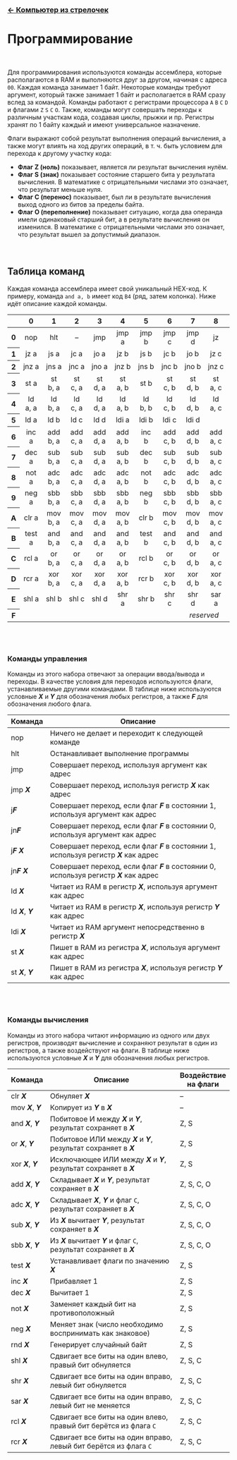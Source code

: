 ﻿### [← Компьютер из стрелочек](README.md)

# Программирование
<br>

Для программирования используются команды ассемблера, которые располагаются в RAM и выполняются друг
за другом, начиная с адреса `00`. Каждая команда занимает 1 байт. Некоторые команды требуют
аргумент, который также занимает 1 байт и располагается в RAM сразу вслед за командой. Команды
работают с регистрами процессора `A` `B` `C` `D` и флагами `Z` `S` `C` `O`. Также, команды могут
совершать переходы к различным участкам кода, создавая циклы, прыжки и пр. Регистры хранят по 1
байту каждый и имеют универсальное назначение.

Флаги выражают собой результат выполнения операций вычисления, а также могут влиять на ход других
операций, в т. ч. быть условием для перехода к другому участку кода:
- **Флаг Z (ноль)** показывает, является ли результат вычисления нулём.
- **Флаг S (знак)** показывает состояние старшего бита у результата вычисления. В математике с
  отрицательными числами это означает, что результат меньше нуля.
- **Флаг C (перенос)** показывает, был ли в результате вычисления выход одного из битов за пределы
  байта.
- **Флаг O (переполнение)** показывает ситуацию, когда два операнда имели одинаковый старший бит, а
  в результате вычисления он изменился. В математике с отрицательными числами это означает, что
  результат вышел за допустимый диапазон.
<br><br><br>


## Таблица команд
Каждая команда ассемблера имеет свой уникальный HEX-код. К примеру, команда `and a, b` имеет код
`B4` (ряд, затем колонка). Ниже идёт описание каждой команды.
<table>
  <thead>
    <tr>
      <th></th>
      <th>0</th><th>1</th><th>2</th><th>3</th>
      <th>4</th><th>5</th><th>6</th><th>7</th>
      <th>8</th><th>9</th><th>A</th><th>B</th>
      <th>C</th><th>D</th><th>E</th><th>F</th>
    </tr>
  </thead>
  <tbody>
    <tr>
      <th>0</th>
      <td align="center">nop</td><td align="center">hlt</td><td align="center">–</td><td align="center">jmp</td>
      <td align="center">jmp a</td><td align="center">jmp b</td><td align="center">jmp c</td><td align="center">jmp d</td>
      <td align="center">jz</td><td align="center">js</td><td align="center">jc</td><td align="center">jo</td>
      <td align="center">jnz</td><td align="center">jns</td><td align="center">jnc</td><td align="center">jno</td>
    </tr>
    <tr>
      <th>1</th>
      <td align="center">jz a</td><td align="center">js a</td><td align="center">jc a</td><td align="center">jo a</td>
      <td align="center">jz b</td><td align="center">js b</td><td align="center">jc b</td><td align="center">jo b</td>
      <td align="center">jz c</td><td align="center">js c</td><td align="center">jc c</td><td align="center">jo c</td>
      <td align="center">jz d</td><td align="center">js d</td><td align="center">jc d</td><td align="center">jo d</td>
    </tr>
    <tr>
      <th>2</th>
      <td align="center">jnz a</td><td align="center">jns a</td><td align="center">jnc a</td><td align="center">jno a</td>
      <td align="center">jnz b</td><td align="center">jns b</td><td align="center">jnc b</td><td align="center">jno b</td>
      <td align="center">jnz c</td><td align="center">jns c</td><td align="center">jnc c</td><td align="center">jno c</td>
      <td align="center">jnz d</td><td align="center">jns d</td><td align="center">jnc d</td><td align="center">jno d</td>
    </tr>
    <tr>
      <th>3</th>
      <td align="center">st a</td><td align="center">st b, a</td><td align="center">st c, a</td><td align="center">st d, a</td>
      <td align="center">st a, b</td><td align="center">st b</td><td align="center">st c, b</td><td align="center">st d, b</td>
      <td align="center">st a, c</td><td align="center">st b, c</td><td align="center">st c</td><td align="center">st d, c</td>
      <td align="center">st a, d</td><td align="center">st b, d</td><td align="center">st c, d</td><td align="center">st d</td>
    </tr>
    <tr>
      <th>4</th>
      <td align="center">ld a, a</td><td align="center">ld b, a</td><td align="center">ld c, a</td><td align="center">ld d, a</td>
      <td align="center">ld a, b</td><td align="center">ld b, b</td><td align="center">ld c, b</td><td align="center">ld d, b</td>
      <td align="center">ld a, c</td><td align="center">ld b, c</td><td align="center">ld c, c</td><td align="center">ld d, c</td>
      <td align="center">ld a, d</td><td align="center">ld b, d</td><td align="center">ld c, d</td><td align="center">ld d, d</td>
    </tr>
    <tr>
      <th>5</th>
      <td align="center">ld a</td><td align="center">ld b</td><td align="center">ld c</td><td align="center">ld d</td>
      <td align="center">ldi a</td><td align="center">ldi b</td><td align="center">ldi c</td><td align="center">ldi d</td>
      <td align="center" colspan="8"><i>reserved</i></td>
    </tr>
    <tr>
      <th>6</th>
      <td align="center">inc a</td><td align="center">add b, a</td><td align="center">add c, a</td><td align="center">add d, a</td>
      <td align="center">add a, b</td><td align="center">inc<br> b</td><td align="center">add c, b</td><td align="center">add d, b</td>
      <td align="center">add a, c</td><td align="center">add b, c</td><td align="center">inc<br> c</td><td align="center">add d, c</td>
      <td align="center">add a, d</td><td align="center">add b, d</td><td align="center">add c, d</td><td align="center">inc<br> d</td>
    </tr>
    <tr>
      <th>7</th>
      <td align="center">dec a</td><td align="center">sub b, a</td><td align="center">sub c, a</td><td align="center">sub d, a</td>
      <td align="center">sub a, b</td><td align="center">dec b</td><td align="center">sub c, b</td><td align="center">sub d, b</td>
      <td align="center">sub a, c</td><td align="center">sub b, c</td><td align="center">dec c</td><td align="center">sub d, c</td>
      <td align="center">sub a, d</td><td align="center">sub b, d</td><td align="center">sub c, d</td><td align="center">dec d</td>
    </tr>
    <tr>
      <th>8</th>
      <td align="center">not a</td><td align="center">adc b, a</td><td align="center">adc c, a</td><td align="center">adc d, a</td>
      <td align="center">adc a, b</td><td align="center">not b</td><td align="center">adc c, b</td><td align="center">adc d, b</td>
      <td align="center">adc a, c</td><td align="center">adc b, c</td><td align="center">not c</td><td align="center">adc d, c</td>
      <td align="center">adc a, d</td><td align="center">adc b, d</td><td align="center">adc c, d</td><td align="center">not d</td>
    </tr>
    <tr>
      <th>9</th>
      <td align="center">neg a</td><td align="center">sbb b, a</td><td align="center">sbb c, a</td><td align="center">sbb d, a</td>
      <td align="center">sbb a, b</td><td align="center">neg b</td><td align="center">sbb c, b</td><td align="center">sbb d, b</td>
      <td align="center">sbb a, c</td><td align="center">sbb b, c</td><td align="center">neg c</td><td align="center">sbb d, c</td>
      <td align="center">sbb a, d</td><td align="center">sbb b, d</td><td align="center">sbb c, d</td><td align="center">neg d</td>
    </tr>
    <tr>
      <th>A</th>
      <td align="center">clr a</td><td align="center">mov b, a</td><td align="center">mov c, a</td><td align="center">mov d, a</td>
      <td align="center">mov a, b</td><td align="center">clr b</td><td align="center">mov c, b</td><td align="center">mov d, b</td>
      <td align="center">mov a, c</td><td align="center">mov b, c</td><td align="center">clr c</td><td align="center">mov d, c</td>
      <td align="center">mov a, d</td><td align="center">mov b, d</td><td align="center">mov c, d</td><td align="center">clr d</td>
    </tr>
    <tr>
      <th>B</th>
      <td align="center">test a</td><td align="center">and b, a</td><td align="center">and c, a</td><td align="center">and d, a</td>
      <td align="center">and a, b</td><td align="center">test b</td><td align="center">and c, b</td><td align="center">and d, b</td>
      <td align="center">and a, c</td><td align="center">and b, c</td><td align="center">test c</td><td align="center">and d, c</td>
      <td align="center">and a, d</td><td align="center">and b, d</td><td align="center">and c, d</td><td align="center">test d</td>
    </tr>
    <tr>
      <th>C</th>
      <td align="center">rcl a</td><td align="center">or b, a</td><td align="center">or c, a</td><td align="center">or d, a</td>
      <td align="center">or a, b</td><td align="center">rcl b</td><td align="center">or c, b</td><td align="center">or d, b</td>
      <td align="center">or a, c</td><td align="center">or b, c</td><td align="center">rcl c</td><td align="center">or d, c</td>
      <td align="center">or a, d</td><td align="center">or b, d</td><td align="center">or c, d</td><td align="center">rcl d</td>
    </tr>
    <tr>
      <th>D</th>
      <td align="center">rcr a</td><td align="center">xor b, a</td><td align="center">xor c, a</td><td align="center">xor d, a</td>
      <td align="center">xor a, b</td><td align="center">rcr b</td><td align="center">xor c, b</td><td align="center">xor d, b</td>
      <td align="center">xor a, c</td><td align="center">xor b, c</td><td align="center">rcr c</td><td align="center">xor d, c</td>
      <td align="center">xor a, d</td><td align="center">xor b, d</td><td align="center">xor c, d</td><td align="center">rcr d</td>
    </tr>
    <tr>
      <th>E</th>
      <td align="center">shl a</td><td align="center">shl b</td><td align="center">shl c</td><td align="center">shl d</td>
      <td align="center">shr a</td><td align="center">shr b</td><td align="center">shr c</td><td align="center">shr d</td>
      <td align="center">sar a</td><td align="center">sar b</td><td align="center">sar c</td><td align="center">sar d</td>
      <td align="center">rnd a</td><td align="center">rnd b</td><td align="center">rnd c</td><td align="center">rnd d</td>
    </tr>
    <tr>
      <th>F</th>
      <td align="center" colspan="16"><i>reserved</i></td>
    </tr>
  </tbody>
</table>
<br><br>


### Команды управления
Команды из этого набора отвечают за операции ввода/вывода и переходы. В качестве условия для
переходов используются флаги, устанавливаемые другими командами. В таблице ниже используются
условные ***X*** и ***Y*** для обозначения любых регистров, а также ***F*** для обозначения любого
флага.

Команда | Описание
---|---
nop | Ничего не делает и переходит к следующей команде
hlt | Останавливает выполнение программы
jmp | Совершает переход, используя аргумент как адрес
jmp ***X*** | Совершает переход, используя регистр ***X*** как адрес
j***F*** | Совершает переход, если флаг ***F*** в состоянии 1, используя аргумент как адрес
jn***F*** | Совершает переход, если флаг ***F*** в состоянии 0, используя аргумент как адрес
j***F*** ***X*** | Совершает переход, если флаг ***F*** в состоянии 1, используя регистр ***X*** как адрес
jn***F*** ***X*** | Совершает переход, если флаг ***F*** в состоянии 0, используя регистр ***X*** как адрес
ld ***X*** | Читает из RAM в регистр ***X***, используя аргумент как адрес
ld ***X***, ***Y*** | Читает из RAM в регистр ***X***, используя регистр ***Y*** как адрес
ldi ***X*** | Читает из RAM аргумент непосредственно в регистр ***X***
st ***X*** | Пишет в RAM из регистра ***X***, используя аргумент как адрес
st ***X***, ***Y*** | Пишет в RAM из регистра ***X***, используя регистр ***Y*** как адрес

<br><br>


### Команды вычисления
Команды из этого набора читают информацию из одного или двух регистров, производят вычисление и
сохраняют результат в один из регистров, а также воздействуют на флаги. В таблице ниже используются
условные ***X*** и ***Y*** для обозначения любых регистров.

Команда | Описание | Воздействие<br> на флаги
---|---|---
clr ***X*** | Обнуляет ***X*** | –
mov ***X***, ***Y*** | Копирует из ***Y*** в ***X*** | –
and ***X***, ***Y*** | Побитовое И между ***X*** и ***Y***, результат сохраняет в ***X*** | Z, S
or ***X***, ***Y*** | Побитовое ИЛИ между ***X*** и ***Y***, результат сохраняет в ***X*** | Z, S
xor ***X***, ***Y*** | Исключающее ИЛИ между ***X*** и ***Y***, результат сохраняет в ***X*** | Z, S
add ***X***, ***Y*** | Складывает ***X*** и ***Y***, результат сохраняет в ***X*** | Z, S, C, O
adc ***X***, ***Y*** | Складывает ***X***, ***Y*** и флаг `C`, результат сохраняет в ***X*** | Z, S, C, O
sub ***X***, ***Y*** | Из ***X*** вычитает ***Y***, результат сохраняет в ***X*** | Z, S, C, O
sbb ***X***, ***Y*** | Из ***X*** вычитает ***Y*** и флаг `C`, результат сохраняет в ***X*** | Z, S, C, O
test ***X*** | Устанавливает флаги по значению ***X*** | Z, S
inc ***X*** | Прибавляет 1 | Z, S
dec ***X*** | Вычитает 1 | Z, S
not ***X*** | Заменяет каждый бит на противоположный | Z, S
neg ***X*** | Меняет знак (число необходимо воспринимать как знаковое) | Z, S
rnd ***X*** | Генерирует случайный байт | Z, S
shl ***X*** | Сдвигает все биты на один влево, правый бит обнуляется | Z, S, C
shr ***X*** | Сдвигает все биты на один вправо, левый бит обнуляется | Z, S, C
sar ***X*** | Сдвигает все биты на один вправо, левый бит не меняется | Z, S, C
rcl ***X*** | Сдвигает все биты на один влево, правый бит берётся из флага `С` | Z, S, C
rcr ***X*** | Сдвигает все биты на один вправо, левый бит берётся из флага `С` | Z, S, C
